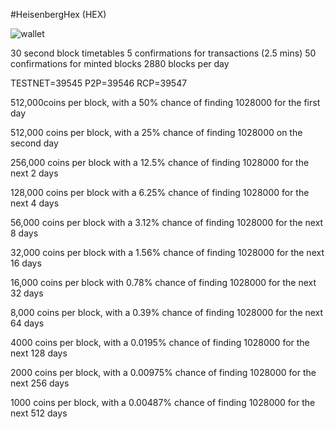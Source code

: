 #HeisenbergHex (HEX)

![wallet](http://i.imgur.com/3fv57tc.png)

30 second block timetables
5 confirmations for transactions (2.5 mins)
50 confirmations for minted blocks
2880 blocks per day

TESTNET=39545
P2P=39546
RCP=39547

512,000coins per block, with a 50% chance of finding 1028000 for the first day

512,000  coins per block, with a 25% chance of finding 1028000 on the second day

256,000 coins per block with a 12.5% chance of finding 1028000 for the next 2 days

128,000 coins per block with a 6.25% chance of finding 1028000 for the next 4 days

56,000 coins per block with a 3.12% chance of finding 1028000 for the next 8 days

32,000 coins per block with a  1.56% chance of finding 1028000 for the next 16 days

16,000 coins per block with 0.78% chance of finding 1028000 for the next 32 days

8,000 coins per block, with a 0.39% chance of finding 1028000 for the next 64 days

4000 coins per block, with a 0.0195% chance of finding 1028000 for the next 128 days

2000 coins per block, with a 0.00975% chance of finding 1028000  for the next 256 days

1000 coins per block, with a 0.00487% chance of finding 1028000  for the next 512 days
